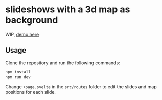 # slideshows with a 3d map as background

WIP, [demo here](https://flo-bit.github.io/3d-map-slideshow/)

## Usage

Clone the repository and run the following commands:

```bash
npm install
npm run dev
```

Change `+page.svelte` in the `src/routes` folder to edit the slides and map positions for each slide.